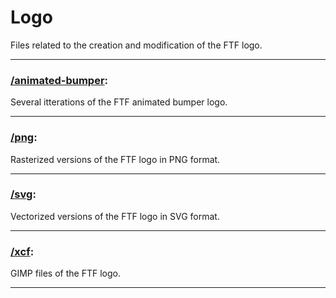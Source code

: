 # Logo

Files related to the creation and modification of the FTF logo.

***

### [/animated-bumper](/animated-bumper):

Several itterations of the FTF animated bumper logo.

***

### [/png](/png):

Rasterized versions of the FTF logo in PNG format.

***

### [/svg](/svg):

Vectorized versions of the FTF logo in SVG format.

***

### [/xcf](/xcf):

GIMP files of the FTF logo.

***
